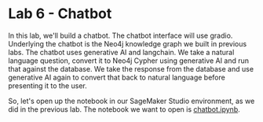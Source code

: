 # Lab 6 - Chatbot
In this lab, we'll build a chatbot.  The chatbot interface will use gradio.  Underlying the chatbot is the Neo4j knowledge graph we built in previous labs.  The chatbot uses generative AI and langchain.  We take a natural language question, convert it to Neo4j Cypher using generative AI and run that against the database.  We take the response from the database and use generative AI again to convert that back to natural language before presenting it to the user.

So, let's open up the notebook in our SageMaker Studio environment, as we did in the previous lab.  The notebook we want to open is [chatbot.ipynb](chatbot.ipynb).
